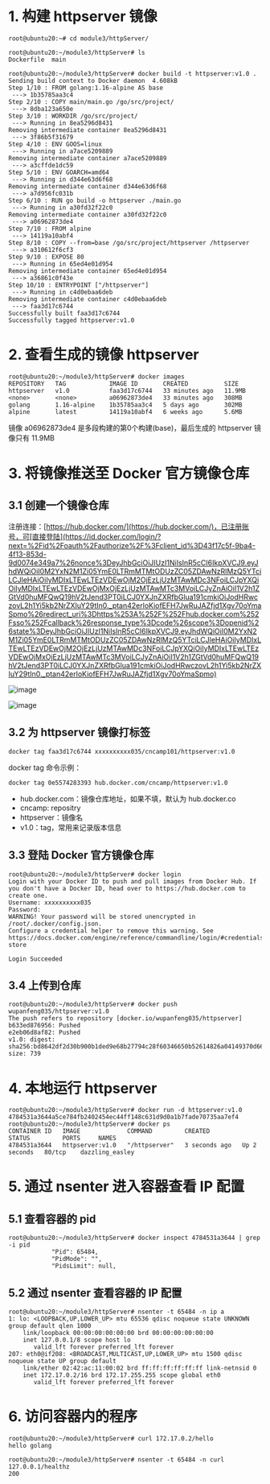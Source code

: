 # 1. 构建 httpserver 镜像
```
root@ubuntu20:~# cd module3/httpServer/

root@ubuntu20:~/module3/httpServer# ls
Dockerfile  main

root@ubuntu20:~/module3/httpServer# docker build -t httpserver:v1.0 .
Sending build context to Docker daemon  4.608kB
Step 1/10 : FROM golang:1.16-alpine AS base
 ---> 1b35785aa3c4
Step 2/10 : COPY main/main.go /go/src/project/
 ---> 8dba123a650e
Step 3/10 : WORKDIR /go/src/project/
 ---> Running in 8ea5296d8431
Removing intermediate container 8ea5296d8431
 ---> 3f86b5f31679
Step 4/10 : ENV GOOS=linux
 ---> Running in a7ace5209889
Removing intermediate container a7ace5209889
 ---> a3cffde1dc59
Step 5/10 : ENV GOARCH=amd64
 ---> Running in d344e63d6f68
Removing intermediate container d344e63d6f68
 ---> a7d956fc031b
Step 6/10 : RUN go build -o httpserver ./main.go
 ---> Running in a30fd32f22c0
Removing intermediate container a30fd32f22c0
 ---> a06962873de4
Step 7/10 : FROM alpine
 ---> 14119a10abf4
Step 8/10 : COPY --from=base /go/src/project/httpserver /httpserver
 ---> a310612f6cf3
Step 9/10 : EXPOSE 80
 ---> Running in 65ed4e01d954
Removing intermediate container 65ed4e01d954
 ---> a36861c0f43e
Step 10/10 : ENTRYPOINT ["/httpserver"]
 ---> Running in c4d0ebaa6deb
Removing intermediate container c4d0ebaa6deb
 ---> faa3d17c6744
Successfully built faa3d17c6744
Successfully tagged httpserver:v1.0
```

# 2. 查看生成的镜像 httpserver
```
root@ubuntu20:~/module3/httpServer# docker images
REPOSITORY   TAG            IMAGE ID       CREATED          SIZE
httpserver   v1.0           faa3d17c6744   33 minutes ago   11.9MB
<none>       <none>         a06962873de4   33 minutes ago   308MB
golang       1.16-alpine    1b35785aa3c4   5 days ago       302MB
alpine       latest         14119a10abf4   6 weeks ago      5.6MB
```
镜像 a06962873de4 是多段构建的第0个构建(base)，最后生成的 httpserver 镜像只有 11.9MB


# 3. 将镜像推送至 Docker 官方镜像仓库
## 3.1 创建一个镜像仓库
注册连接：[https://hub.docker.com/](https://hub.docker.com/)，已注册账号，可[直接登陆](https://id.docker.com/login/?next=%2Fid%2Foauth%2Fauthorize%2F%3Fclient_id%3D43f17c5f-9ba4-4f13-853d-9d0074e349a7%26nonce%3DeyJhbGciOiJIUzI1NiIsInR5cCI6IkpXVCJ9.eyJhdWQiOiI0M2YxN2M1Zi05YmE0LTRmMTMtODUzZC05ZDAwNzRlMzQ5YTciLCJleHAiOiIyMDIxLTEwLTEzVDEwOjM2OjEzLjUzMTAwMDc3NFoiLCJpYXQiOiIyMDIxLTEwLTEzVDEwOjMxOjEzLjUzMTAwMTc3MVoiLCJyZnAiOiI1V2h1ZGtVd0huMFQwQ19hV2tJend3PT0iLCJ0YXJnZXRfbGlua191cmkiOiJodHRwczovL2h1Yi5kb2NrZXIuY29tIn0._ptan42erloKiofEFH7JwRuJAZfjd1Xgv70oYmaSpmo%26redirect_uri%3Dhttps%253A%252F%252Fhub.docker.com%252Fsso%252Fcallback%26response_type%3Dcode%26scope%3Dopenid%26state%3DeyJhbGciOiJIUzI1NiIsInR5cCI6IkpXVCJ9.eyJhdWQiOiI0M2YxN2M1Zi05YmE0LTRmMTMtODUzZC05ZDAwNzRlMzQ5YTciLCJleHAiOiIyMDIxLTEwLTEzVDEwOjM2OjEzLjUzMTAwMDc3NFoiLCJpYXQiOiIyMDIxLTEwLTEzVDEwOjMxOjEzLjUzMTAwMTc3MVoiLCJyZnAiOiI1V2h1ZGtVd0huMFQwQ19hV2tJend3PT0iLCJ0YXJnZXRfbGlua191cmkiOiJodHRwczovL2h1Yi5kb2NrZXIuY29tIn0._ptan42erloKiofEFH7JwRuJAZfjd1Xgv70oYmaSpmo)

![image](https://user-images.githubusercontent.com/83450378/137117357-ac4bb1ab-9670-4e95-b0e4-cdaf2584b4f7.png)

![image](https://user-images.githubusercontent.com/83450378/137117697-6ffb889d-1452-42f4-9c03-255a77e95f60.png)

## 3.2 为 httpserver 镜像打标签
```
docker tag faa3d17c6744 xxxxxxxxxx035/cncamp101/httpserver:v1.0
```

docker tag 命令示例：
```
docker tag 0e5574283393 hub.docker.com/cncamp/httpserver:v1.0
```
- hub.docker.com：镜像仓库地址，如果不填，默认为 hub.docker.co
- cncamp: repositry
- httpserver：镜像名
- v1.0：tag，常用来记录版本信息


## 3.3 登陆 Docker 官方镜像仓库
```
root@ubuntu20:~/module3/httpServer# docker login
Login with your Docker ID to push and pull images from Docker Hub. If you don't have a Docker ID, head over to https://hub.docker.com to create one.
Username: xxxxxxxxxx035
Password: 
WARNING! Your password will be stored unencrypted in /root/.docker/config.json.
Configure a credential helper to remove this warning. See
https://docs.docker.com/engine/reference/commandline/login/#credentials-store

Login Succeeded
```

## 3.4 上传到仓库
```
root@ubuntu20:~/module3/httpServer# docker push wupanfeng035/httpserver:v1.0
The push refers to repository [docker.io/wupanfeng035/httpserver]
b633ed876956: Pushed 
e2eb06d8af82: Pushed 
v1.0: digest: sha256:bd8642df2d30b900b1ded9e68b27794c28f60346650b52614826a04149370d66 size: 739
```


# 4. 本地运行 httpserver
```
root@ubuntu20:~/module3/httpServer# docker run -d httpserver:v1.0
4784531a3644a5ce784fb2402454ec44ff148c631d9d0a1b7fade70735aa7ef4
root@ubuntu20:~/module3/httpServer# docker ps 
CONTAINER ID   IMAGE             COMMAND         CREATED         STATUS         PORTS     NAMES
4784531a3644   httpserver:v1.0   "/httpserver"   3 seconds ago   Up 2 seconds   80/tcp    dazzling_easley
```

# 5. 通过 nsenter 进入容器查看 IP 配置
## 5.1 查看容器的 pid
```
root@ubuntu20:~/module3/httpServer# docker inspect 4784531a3644 | grep -i pid
            "Pid": 65484,
            "PidMode": "",
            "PidsLimit": null,
```
## 5.2 通过 nsenter 查看容器的 IP 配置
```
root@ubuntu20:~/module3/httpServer# nsenter -t 65484 -n ip a 
1: lo: <LOOPBACK,UP,LOWER_UP> mtu 65536 qdisc noqueue state UNKNOWN group default qlen 1000
    link/loopback 00:00:00:00:00:00 brd 00:00:00:00:00:00
    inet 127.0.0.1/8 scope host lo
       valid_lft forever preferred_lft forever
207: eth0@if208: <BROADCAST,MULTICAST,UP,LOWER_UP> mtu 1500 qdisc noqueue state UP group default 
    link/ether 02:42:ac:11:00:02 brd ff:ff:ff:ff:ff:ff link-netnsid 0
    inet 172.17.0.2/16 brd 172.17.255.255 scope global eth0
       valid_lft forever preferred_lft forever
```

# 6. 访问容器内的程序
```
root@ubuntu20:~/module3/httpServer# curl 172.17.0.2/hello
hello golang
```

```
root@ubuntu20:~/module3/httpServer# nsenter -t 65484 -n curl 127.0.0.1/healthz
200
```
